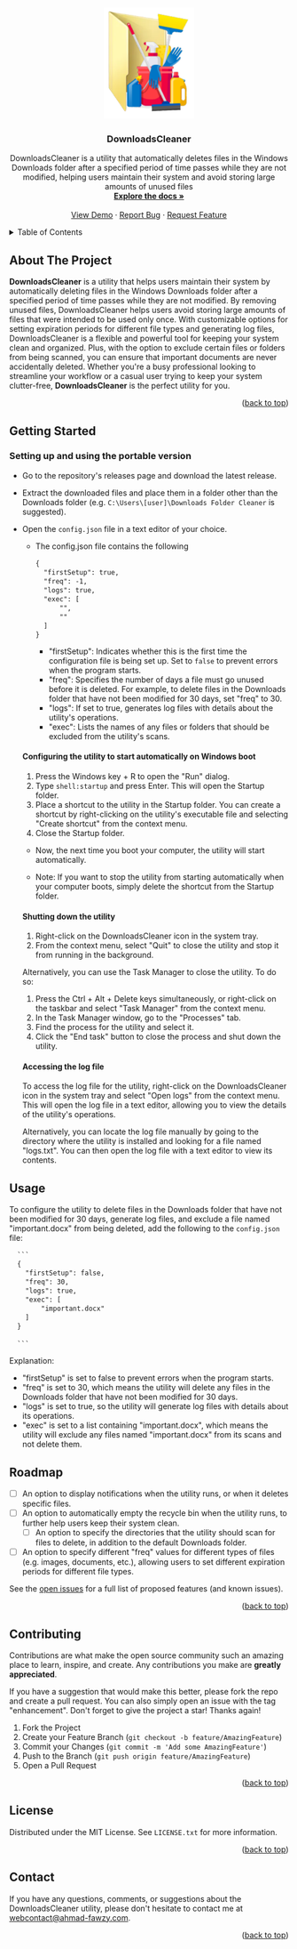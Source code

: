 <!-- Improved compatibility of back to top link: See: https://github.com/othneildrew/Best-README-Template/pull/73 -->
<a name="readme-top"></a>
<!--
*** Thanks for checking out the Best-README-Template. If you have a suggestion
*** that would make this better, please fork the repo and create a pull request
*** or simply open an issue with the tag "enhancement".
*** Don't forget to give the project a star!
*** Thanks again! Now go create something AMAZING! :D
-->



<!-- PROJECT SHIELDS -->
<!--
*** I'm using markdown "reference style" links for readability.
*** Reference links are enclosed in brackets [ ] instead of parentheses ( ).
*** See the bottom of this document for the declaration of the reference variables
*** for contributors-url, forks-url, etc. This is an optional, concise syntax you may use.
*** https://www.markdownguide.org/basic-syntax/#reference-style-links
-->
<!-- PROJECT LOGO -->
<br />
<div align="center">
  <a href="https://github.com/a7maadf/DownloadsCleaner">
    <img src="/images/logo.png" alt="Logo" width="auto" height="200">
  </a>

<h3 align="center">DownloadsCleaner</h3>

  <p align="center">
    DownloadsCleaner is a utility that automatically deletes files in the Windows Downloads folder after a specified period of time passes while they are not modified, helping users maintain their system and avoid storing large amounts of unused files
    <br />
    <a href="https://github.com/a7maadf/DownloadsCleaner"><strong>Explore the docs »</strong></a>
    <br />
    <br />
    <a href="https://github.com/a7maadf/DownloadsCleaner">View Demo</a>
    ·
    <a href="https://github.com/a7maadf/DownloadsCleaner/issues">Report Bug</a>
    ·
    <a href="https://github.com/a7maadf/DownloadsCleaner/issues">Request Feature</a>
  </p>
</div>



<!-- TABLE OF CONTENTS -->
<details>
  <summary>Table of Contents</summary>
  <ol>
    <li>
      <a href="#about-the-project">About The Project</a>
    </li>
    <li>
      <a href="#getting-started">Getting Started</a>
      <ul>
        <li><a href="#setting-up-and-using-the-portable-verison">Setting up and using the portable verison
</a></li>
      </ul>
    </li>
    <li><a href="#usage">Usage</a></li>
    <li><a href="#roadmap">Roadmap</a></li>
    <li><a href="#contributing">Contributing</a></li>
    <li><a href="#license">License</a></li>
    <li><a href="#contact">Contact</a></li>
    <li><a href="#acknowledgments">Acknowledgments</a></li>
  </ol>
</details>



<!-- ABOUT THE PROJECT -->
## About The Project

**DownloadsCleaner** is a utility that helps users maintain their system by automatically deleting files in the Windows Downloads folder after a specified period of time passes while they are not modified. By removing unused files, DownloadsCleaner helps users avoid storing large amounts of files that were intended to be used only once. With customizable options for setting expiration periods for different file types and generating log files, DownloadsCleaner is a flexible and powerful tool for keeping your system clean and organized. Plus, with the option to exclude certain files or folders from being scanned, you can ensure that important documents are never accidentally deleted. Whether you're a busy professional looking to streamline your workflow or a casual user trying to keep your system clutter-free, **DownloadsCleaner** is the perfect utility for you.


<p align="right">(<a href="#readme-top">back to top</a>)</p>

<!-- GETTING STARTED -->
## Getting Started

### Setting up and using the portable version

- Go to the repository's releases page and download the latest release.

- Extract the downloaded files and place them in a folder other than the Downloads folder (e.g. `C:\Users\[user]\Downloads Folder Cleaner` is suggested).

- Open the `config.json` file in a text editor of your choice.

  - The config.json file contains the following
    ```
    {
      "firstSetup": true,
      "freq": -1,
      "logs": true,
      "exec": [
          "",
          ""
      ]
    }
    ```
    - "firstSetup": Indicates whether this is the first time the configuration file is being set up. Set to `false` to prevent errors when the program starts.
    - "freq": Specifies the number of days a file must go unused before it is deleted. For example, to delete files in the Downloads folder that have not been modified for 30 days, set "freq" to 30.
    - "logs": If set to true, generates log files with details about the utility's operations.
    - "exec": Lists the names of any files or folders that should be excluded from the utility's scans.

  #### Configuring the utility to start automatically on Windows boot

    1. Press the Windows key + R to open the "Run" dialog.
    2. Type `shell:startup` and press Enter. This will open the Startup folder.
    3. Place a shortcut to the utility in the Startup folder. You can create a shortcut by right-clicking on the utility's executable file and selecting "Create shortcut" from the context menu.
    4. Close the Startup folder.

    - Now, the next time you boot your computer, the utility will start automatically.

    - Note: If you want to stop the utility from starting automatically when your computer boots, simply delete the shortcut from the Startup folder.

  #### Shutting down the utility
    1. Right-click on the DownloadsCleaner icon in the system tray.
    2. From the context menu, select "Quit" to close the utility and stop it from running in the background.

    Alternatively, you can use the Task Manager to close the utility. To do so:

    1. Press the Ctrl + Alt + Delete keys simultaneously, or right-click on the taskbar and select "Task Manager" from the context menu.
    2. In the Task Manager window, go to the "Processes" tab.
    3. Find the process for the utility and select it.
    4. Click the "End task" button to close the process and shut down the utility.

  #### Accessing the log file
    To access the log file for the utility, right-click on the DownloadsCleaner icon in the system tray and select "Open logs" from the context menu. This will open the log file in a text editor, allowing you to view the details of the utility's operations.

  Alternatively, you can locate the log file manually by going to the directory where the utility is installed and looking for a file named "logs.txt". You can then open the log file with a text editor to view its contents.


<!-- USAGE EXAMPLES -->
## Usage

To configure the utility to delete files in the Downloads folder that have not been modified for 30 days, generate log files, and exclude a file named "important.docx" from being deleted, add the following to the `config.json` file:

      ```
      {
        "firstSetup": false,
        "freq": 30,
        "logs": true,
        "exec": [
            "important.docx"
        ]
      }

      ```

  Explanation:
  - "firstSetup" is set to false to prevent errors when the program starts.
  - "freq" is set to 30, which means the utility will delete any files in the Downloads folder that have not been modified for 30 days.
  - "logs" is set to true, so the utility will generate log files with details about its operations.
  - "exec" is set to a list containing "important.docx", which means the utility will exclude any files named "important.docx" from its scans and not delete them.



<!-- ROADMAP -->
## Roadmap

- [ ] An option to display notifications when the utility runs, or when it deletes specific files.
- [ ] An option to automatically empty the recycle bin when the utility runs, to further help users keep their system clean.
  - [ ] An option to specify the directories that the utility should scan for files to delete, in addition to the default Downloads folder.
- [ ] An option to specify different "freq" values for different types of files (e.g. images, documents, etc.), allowing users to set different expiration periods for different file types.

See the [open issues](https://github.com/a7maadf/DownloadsCleaner/issues) for a full list of proposed features (and known issues).

<p align="right">(<a href="#readme-top">back to top</a>)</p>



<!-- CONTRIBUTING -->
## Contributing

Contributions are what make the open source community such an amazing place to learn, inspire, and create. Any contributions you make are **greatly appreciated**.

If you have a suggestion that would make this better, please fork the repo and create a pull request. You can also simply open an issue with the tag "enhancement".
Don't forget to give the project a star! Thanks again!

1. Fork the Project
2. Create your Feature Branch (`git checkout -b feature/AmazingFeature`)
3. Commit your Changes (`git commit -m 'Add some AmazingFeature'`)
4. Push to the Branch (`git push origin feature/AmazingFeature`)
5. Open a Pull Request

<p align="right">(<a href="#readme-top">back to top</a>)</p>



<!-- LICENSE -->
## License

Distributed under the MIT License. See `LICENSE.txt` for more information.

<p align="right">(<a href="#readme-top">back to top</a>)</p>



<!-- CONTACT -->
## Contact

If you have any questions, comments, or suggestions about the DownloadsCleaner utility, please don't hesitate to contact me at [webcontact@ahmad-fawzy.com](mailto:webcontact@ahmad-fawzy.com).


<p align="right">(<a href="#readme-top">back to top</a>)</p>



<!-- MARKDOWN LINKS & IMAGES -->
<!-- https://www.markdownguide.org/basic-syntax/#reference-style-links -->
[contributors-shield]: https://img.shields.io/github/contributors/a7maadf/DownloadsCleaner.svg?style=for-the-badge
[contributors-url]: https://github.com/a7maadf/DownloadsCleaner/graphs/contributors
[forks-shield]: https://img.shields.io/github/forks/a7maadf/DownloadsCleaner.svg?style=for-the-badge
[forks-url]: https://github.com/a7maadf/DownloadsCleaner/network/members
[stars-shield]: https://img.shields.io/github/stars/a7maadf/DownloadsCleaner.svg?style=for-the-badge
[stars-url]: https://github.com/a7maadf/DownloadsCleaner/stargazers
[issues-shield]: https://img.shields.io/github/issues/a7maadf/DownloadsCleaner.svg?style=for-the-badge
[issues-url]: https://github.com/a7maadf/DownloadsCleaner/issues
[license-shield]: https://img.shields.io/github/license/a7maadf/DownloadsCleaner.svg?style=for-the-badge
[license-url]: https://github.com/a7maadf/DownloadsCleaner/blob/master/LICENSE.txt
[linkedin-shield]: https://img.shields.io/badge/-LinkedIn-black.svg?style=for-the-badge&logo=linkedin&colorB=555
[linkedin-url]: https://linkedin.com/in/linkedin_username
[product-screenshot]: https://raw.githubusercontent.com/othneildrew/Best-README-Template/master/images/screenshot.png
[Next.js]: https://img.shields.io/badge/next.js-000000?style=for-the-badge&logo=nextdotjs&logoColor=white
[Next-url]: https://nextjs.org/
[React.js]: https://img.shields.io/badge/React-20232A?style=for-the-badge&logo=react&logoColor=61DAFB
[React-url]: https://reactjs.org/
[Vue.js]: https://img.shields.io/badge/Vue.js-35495E?style=for-the-badge&logo=vuedotjs&logoColor=4FC08D
[Vue-url]: https://vuejs.org/
[Angular.io]: https://img.shields.io/badge/Angular-DD0031?style=for-the-badge&logo=angular&logoColor=white
[Angular-url]: https://angular.io/
[Svelte.dev]: https://img.shields.io/badge/Svelte-4A4A55?style=for-the-badge&logo=svelte&logoColor=FF3E00
[Svelte-url]: https://svelte.dev/
[Laravel.com]: https://img.shields.io/badge/Laravel-FF2D20?style=for-the-badge&logo=laravel&logoColor=white
[Laravel-url]: https://laravel.com
[Bootstrap.com]: https://img.shields.io/badge/Bootstrap-563D7C?style=for-the-badge&logo=bootstrap&logoColor=white
[Bootstrap-url]: https://getbootstrap.com
[JQuery.com]: https://img.shields.io/badge/jQuery-0769AD?style=for-the-badge&logo=jquery&logoColor=white
[JQuery-url]: https://jquery.com 
